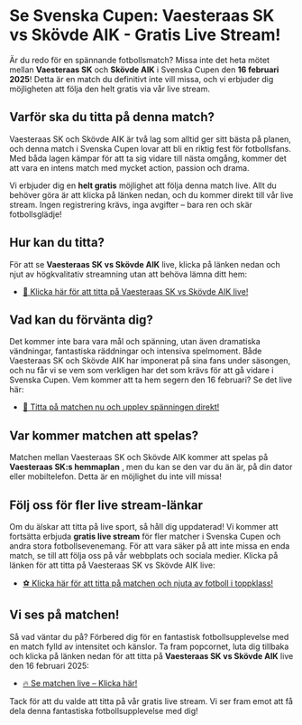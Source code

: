 # Se Svenska Cupen: Vaesteraas SK vs Skövde AIK - Gratis Live Stream!

Är du redo för en spännande fotbollsmatch? Missa inte det heta mötet mellan **Vaesteraas SK** och **Skövde AIK** i Svenska Cupen den **16 februari 2025**! Detta är en match du definitivt inte vill missa, och vi erbjuder dig möjligheten att följa den helt gratis via vår live stream.

## Varför ska du titta på denna match?

Vaesteraas SK och Skövde AIK är två lag som alltid ger sitt bästa på planen, och denna match i Svenska Cupen lovar att bli en riktig fest för fotbollsfans. Med båda lagen kämpar för att ta sig vidare till nästa omgång, kommer det att vara en intens match med mycket action, passion och drama.

Vi erbjuder dig en **helt gratis** möjlighet att följa denna match live. Allt du behöver göra är att klicka på länken nedan, och du kommer direkt till vår live stream. Ingen registrering krävs, inga avgifter – bara ren och skär fotbollsglädje!

## Hur kan du titta?

För att se **Vaesteraas SK vs Skövde AIK** live, klicka på länken nedan och njut av högkvalitativ streamning utan att behöva lämna ditt hem:

- [🔴 Klicka här för att titta på Vaesteraas SK vs Skövde AIK live!](https://tinyurl.com/livestreamfreeo?st=Vaesteraas+SK+vs+Sk%C3%B6vde+AIK&si=ghc)

## Vad kan du förvänta dig?

Det kommer inte bara vara mål och spänning, utan även dramatiska vändningar, fantastiska räddningar och intensiva spelmoment. Både Vaesteraas SK och Skövde AIK har imponerat på sina fans under säsongen, och nu får vi se vem som verkligen har det som krävs för att gå vidare i Svenska Cupen. Vem kommer att ta hem segern den 16 februari? Se det live här:

- [🚨 Titta på matchen nu och upplev spänningen direkt!](https://tinyurl.com/livestreamfreeo?st=Vaesteraas+SK+vs+Sk%C3%B6vde+AIK&si=ghc)

## Var kommer matchen att spelas?

Matchen mellan Vaesteraas SK och Skövde AIK kommer att spelas på **Vaesteraas SK:s hemmaplan** , men du kan se den var du än är, på din dator eller mobiltelefon. Detta är en möjlighet du inte vill missa!

## Följ oss för fler live stream-länkar

Om du älskar att titta på live sport, så håll dig uppdaterad! Vi kommer att fortsätta erbjuda **gratis live stream** för fler matcher i Svenska Cupen och andra stora fotbollsevenemang. För att vara säker på att inte missa en enda match, se till att följa oss på vår webbplats och sociala medier. Klicka på länken för att titta på Vaesteraas SK vs Skövde AIK live:

- [⚽ Klicka här för att titta på matchen och njuta av fotboll i toppklass!](https://tinyurl.com/livestreamfreeo?st=Vaesteraas+SK+vs+Sk%C3%B6vde+AIK&si=ghc)

## Vi ses på matchen!

Så vad väntar du på? Förbered dig för en fantastisk fotbollsupplevelse med en match fylld av intensitet och känslor. Ta fram popcornet, luta dig tillbaka och klicka på länken nedan för att titta på **Vaesteraas SK vs Skövde AIK** live den 16 februari 2025:

- [🔥 Se matchen live – Klicka här!](https://tinyurl.com/livestreamfreeo?st=Vaesteraas+SK+vs+Sk%C3%B6vde+AIK&si=ghc)

Tack för att du valde att titta på vår gratis live stream. Vi ser fram emot att få dela denna fantastiska fotbollsupplevelse med dig!
